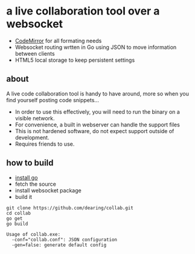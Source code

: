# a live collaboration tool over a websocket #

- [CodeMirror](http://codemirror.net/) for all formating needs
- Websocket routing wrtten in Go using JSON to move information between clients
- HTML5 local storage to keep persistent settings

## about ##
A live code collaboration tool is handy to have around, more so when you find yourself posting code snippets...

- In order to use this effectively, you will need to run the binary on a visible network.
- For convenience, a built in webserver can handle the support files
- This is not hardened software, do not expect support outside of development.
- Requires friends to use.

## how to build ##
- [install go](http://golang.org/doc/install)
- fetch the source
- install websocket package
- build it

```
git clone https://github.com/dearing/collab.git
cd collab
go get
go build

Usage of collab.exe:
  -conf="collab.conf": JSON configuration
  -gen=false: generate default config

```
